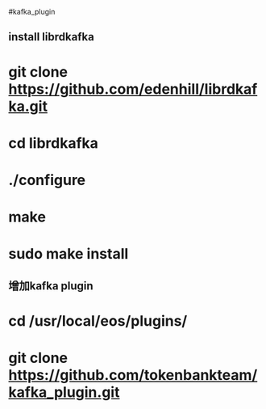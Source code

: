 #kafka_plugin

## install librdkafka
# git clone https://github.com/edenhill/librdkafka.git
# cd librdkafka
# ./configure
# make
# sudo make install

## 增加kafka plugin

# cd /usr/local/eos/plugins/
# git clone https://github.com/tokenbankteam/kafka_plugin.git
